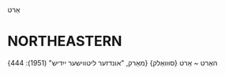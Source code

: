 אַרט

NORTHEASTERN
==============

האַרט ~ אַרט {סוּוואַלק}
{מאַרק, "אונדזער ליטווישער ייִדיש" (1951): 444}

